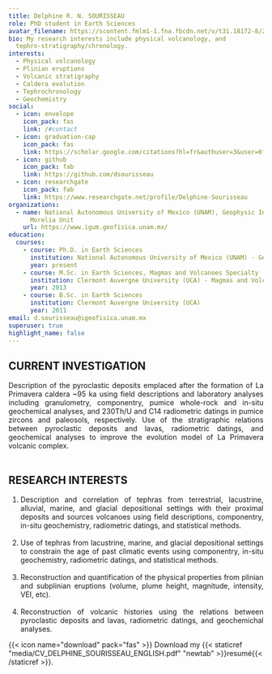 ```yaml
---
title: Delphine R. N. SOURISSEAU
role: PhD student in Earth Sciences
avatar_filename: https://scontent.fmlm1-1.fna.fbcdn.net/v/t31.18172-8/26063654_10213101956896153_6742823389416746516_o.jpg?_nc_cat=106&ccb=1-3&_nc_sid=09cbfe&_nc_ohc=jK6po6Sk-s4AX-uvGtN&_nc_ht=scontent.fmlm1-1.fna&oh=19c393283008b03549d6abe0126e21d4&oe=608D9AC4
bio: My research interests include physical volcanology, and
  tephro-stratigraphy/chronology.
interests:
  - Physical volcanology
  - Plinian eruptions
  - Volcanic stratigraphy
  - Caldera evolution
  - Tephrochronology
  - Geochemistry
social:
  - icon: envelope
    icon_pack: fas
    link: /#contact
  - icon: graduation-cap
    icon_pack: fas
    link: https://scholar.google.com/citations?hl=fr&authuser=3&user=6fCSTU4AAAAJ
  - icon: github
    icon_pack: fab
    link: https://github.com/dsourisseau
  - icon: researchgate
    icon_pack: fab
    link: https://www.researchgate.net/profile/Delphine-Sourisseau
organizations:
  - name: National Autonomous University of Mexico (UNAM), Geophysic Institute
      Morelia Unit
    url: https://www.igum.geofisica.unam.mx/
education:
  courses:
    - course: Ph.D. in Earth Sciences
      institution: National Autonomous University of Mexico (UNAM) - Geophysic Institute Morelia Unit (IGUM)
      year: present
    - course: M.Sc. in Earth Sciences, Magmas and Volcanoes Specialty
      institution: Clermont Auvergne University (UCA) - Magmas and Volcanoes Laboratory (LMV)
      year: 2013
    - course: B.Sc. in Earth Sciences
      institution: Clermont Auvergne University (UCA)
      year: 2011
email: d.sourisseau@igeofisica.unam.mx
superuser: true
highlight_name: false
---
```

## CURRENT INVESTIGATION
<div style="text-align: justify"> 
Description of the pyroclastic deposits emplaced after the formation of La Primavera caldera ~95 ka using field descriptions and laboratory analyses including granulometry, componentry, pumice whole-rock and in-situ geochemical analyses, and 230Th/U and C14 radiometric datings in pumice zircons and paleosols, respectively. Use of the stratigraphic relations between pyroclastic deposits and lavas, radiometric datings, and geochemical analyses to improve the evolution model of La Primavera volcanic complex. 
</div>
<br /> 

## RESEARCH INTERESTS

1. <div style="text-align: justify"> Description and correlation of tephras from terrestrial, lacustrine, alluvial, marine, and glacial depositional settings with their proximal deposits and sources volcanoes using field descriptions, componentry, in-situ geochemistry, radiometric datings, and statistical methods.</div><br />

2. <div style="text-align: justify"> Use of tephras from lacustrine, marine, and glacial depositional settings to constrain the age of past climatic events using componentry, in-situ geochemistry, radiometric datings, and statistical methods.</div><br /> 

3. <div style="text-align: justify"> Reconstruction and quantification of the physical properties from plinian and subplinian eruptions (volume, plume height, magnitude, intensity, VEI, etc). </div> <br /> 

4. <div style="text-align: justify"> Reconstruction of volcanic histories using the relations between pyroclastic deposits and lavas, radiometric datings, and geochemichal analyses.</div>

{{< icon name="download" pack="fas" >}} Download my {{< staticref "media/CV_DELPHINE_SOURISSEAU_ENGLISH.pdf" "newtab" >}}resumé{{< /staticref >}}.